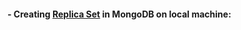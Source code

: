 <h4> - Creating <a href="https://github.com/yogeshagrawal50/MongoDB-Summary/blob/main/mongo_replica_m2qe6.txt"> Replica Set</a> in MongoDB on local machine:<h4>


